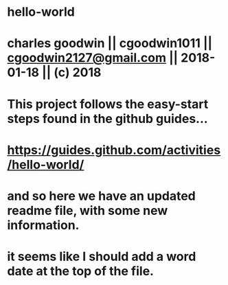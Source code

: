 # hello-world
# charles goodwin || cgoodwin1011 || cgoodwin2127@gmail.com || 2018-01-18 || (c) 2018
# This project follows the easy-start steps found in the github guides...  
# https://guides.github.com/activities/hello-world/

# and so here we have an updated readme file, with some new information.
# it seems like I should add a word date at the top of the file.  

